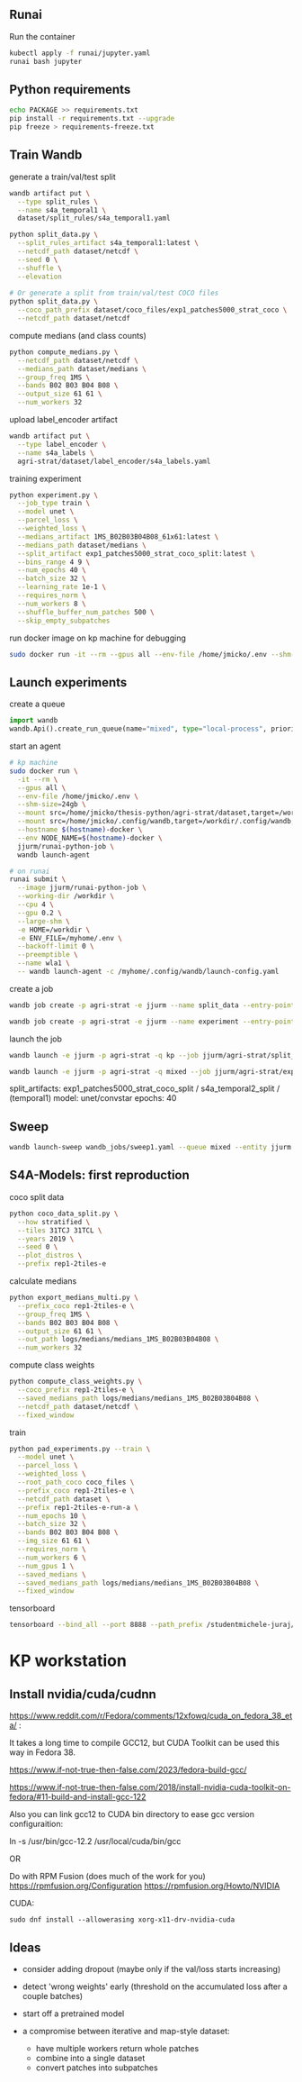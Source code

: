 ## Runai

Run the container

```bash
kubectl apply -f runai/jupyter.yaml
runai bash jupyter
```

## Python requirements

```bash
echo PACKAGE >> requirements.txt
pip install -r requirements.txt --upgrade
pip freeze > requirements-freeze.txt
```


## Train Wandb

generate a train/val/test split

```bash
wandb artifact put \
  --type split_rules \
  --name s4a_temporal1 \
  dataset/split_rules/s4a_temporal1.yaml

python split_data.py \
  --split_rules_artifact s4a_temporal1:latest \
  --netcdf_path dataset/netcdf \
  --seed 0 \
  --shuffle \
  --elevation
  
# Or generate a split from train/val/test COCO files
python split_data.py \
  --coco_path_prefix dataset/coco_files/exp1_patches5000_strat_coco \
  --netcdf_path dataset/netcdf
```

compute medians (and class counts)

```bash
python compute_medians.py \
  --netcdf_path dataset/netcdf \
  --medians_path dataset/medians \
  --group_freq 1MS \
  --bands B02 B03 B04 B08 \
  --output_size 61 61 \
  --num_workers 32
```

upload label_encoder artifact

```bash
wandb artifact put \
  --type label_encoder \
  --name s4a_labels \
  agri-strat/dataset/label_encoder/s4a_labels.yaml
```

training experiment

```bash
python experiment.py \
  --job_type train \
  --model unet \
  --parcel_loss \
  --weighted_loss \
  --medians_artifact 1MS_B02B03B04B08_61x61:latest \
  --medians_path dataset/medians \
  --split_artifact exp1_patches5000_strat_coco_split:latest \
  --bins_range 4 9 \
  --num_epochs 40 \
  --batch_size 32 \
  --learning_rate 1e-1 \
  --requires_norm \
  --num_workers 8 \
  --shuffle_buffer_num_patches 500 \
  --skip_empty_subpatches
```

run docker image on kp machine for debugging

```bash
sudo docker run -it --rm --gpus all --env-file /home/jmicko/.env --shm-size=24gb --mount src=/home/jmicko/thesis-python/agri-strat,target=/workdir/agri-strat,type=bind --mount src=/home/jmicko/thesis-python/agri-strat/dataset/dem,target=/workdir/dataset/dem,type=bind --hostname $(hostname)-debug --env NODE_NAME=$(hostname)-debug jjurm/runai-python-job bash
```


## Launch experiments

create a queue
```python
import wandb
wandb.Api().create_run_queue(name="mixed", type="local-process", prioritization_mode="V0")
```

start an agent
```bash
# kp machine
sudo docker run \
  -it --rm \
  --gpus all \
  --env-file /home/jmicko/.env \
  --shm-size=24gb \
  --mount src=/home/jmicko/thesis-python/agri-strat/dataset,target=/workdir/dataset,type=bind \
  --mount src=/home/jmicko/.config/wandb,target=/workdir/.config/wandb,type=bind \
  --hostname $(hostname)-docker \
  --env NODE_NAME=$(hostname)-docker \
  jjurm/runai-python-job \
  wandb launch-agent

# on runai
runai submit \
  --image jjurm/runai-python-job \
  --working-dir /workdir \
  --cpu 4 \
  --gpu 0.2 \
  --large-shm \
  -e HOME=/workdir \
  -e ENV_FILE=/myhome/.env \
  --backoff-limit 0 \
  --preemptible \
  --name wla1 \
  -- wandb launch-agent -c /myhome/.config/wandb/launch-config.yaml
```

create a job
```bash
wandb job create -p agri-strat -e jjurm --name split_data --entry-point agri-strat/split_data.py --git-hash $(git rev-parse HEAD) --runtime 3.10 git https://github.com/jjurm/master-thesis-code.git
```
```bash
wandb job create -p agri-strat -e jjurm --name experiment --entry-point agri-strat/experiment.py --git-hash $(git rev-parse HEAD) --runtime 3.10 git https://github.com/jjurm/master-thesis-code.git
```

launch the job
```bash
wandb launch -e jjurm -p agri-strat -q kp --job jjurm/agri-strat/split_data:latest --priority medium --config wandb_jobs/split_data.json
```
```bash
wandb launch -e jjurm -p agri-strat -q mixed --job jjurm/agri-strat/experiment:latest --priority medium --config wandb_jobs/experiment.json
```

split_artifacts: exp1_patches5000_strat_coco_split / s4a_temporal2_split / (temporal1)
model: unet/convstar
epochs: 40


## Sweep

```bash
wandb launch-sweep wandb_jobs/sweep1.yaml --queue mixed --entity jjurm --project agri-strat
```


## S4A-Models: first reproduction

coco split data

```bash
python coco_data_split.py \
  --how stratified \
  --tiles 31TCJ 31TCL \
  --years 2019 \
  --seed 0 \
  --plot_distros \
  --prefix rep1-2tiles-e
```

calculate medians

```bash
python export_medians_multi.py \
  --prefix_coco rep1-2tiles-e \
  --group_freq 1MS \
  --bands B02 B03 B04 B08 \
  --output_size 61 61 \
  --out_path logs/medians/medians_1MS_B02B03B04B08 \
  --num_workers 32
```

compute class weights

```bash
python compute_class_weights.py \
  --coco_prefix rep1-2tiles-e \
  --saved_medians_path logs/medians/medians_1MS_B02B03B04B08 \
  --netcdf_path dataset/netcdf \
  --fixed_window
```

train

```bash
python pad_experiments.py --train \
  --model unet \
  --parcel_loss \
  --weighted_loss \
  --root_path_coco coco_files \
  --prefix_coco rep1-2tiles-e \
  --netcdf_path dataset \
  --prefix rep1-2tiles-e-run-a \
  --num_epochs 10 \
  --batch_size 32 \
  --bands B02 B03 B04 B08 \
  --img_size 61 61 \
  --requires_norm \
  --num_workers 6 \
  --num_gpus 1 \
  --saved_medians \
  --saved_medians_path logs/medians/medians_1MS_B02B03B04B08 \
  --fixed_window
```

tensorboard

```bash
tensorboard --bind_all --port 8888 --path_prefix /studentmichele-juraj/$JOB_NAME --logdir /mydata/studentmichele/juraj/thesis-python/S4A-Models/logs/unet/...run/run_timestamp
```


# KP workstation

## Install nvidia/cuda/cudnn

https://www.reddit.com/r/Fedora/comments/12xfowq/cuda_on_fedora_38_eta/
:

It takes a long time to compile GCC12, but CUDA Toolkit can be used this way in Fedora 38.

https://www.if-not-true-then-false.com/2023/fedora-build-gcc/

https://www.if-not-true-then-false.com/2018/install-nvidia-cuda-toolkit-on-fedora/#11-build-and-install-gcc-122

Also you can link gcc12 to CUDA bin directory to ease gcc version configuraition:

ln -s /usr/bin/gcc-12.2 /usr/local/cuda/bin/gcc

OR

Do with RPM Fusion (does much of the work for you)
https://rpmfusion.org/Configuration
https://rpmfusion.org/Howto/NVIDIA

CUDA:
```
sudo dnf install --allowerasing xorg-x11-drv-nvidia-cuda
```


## Ideas

- consider adding dropout (maybe only if the val/loss starts increasing)
- detect 'wrong weights' early (threshold on the accumulated loss after a couple batches)
- start off a pretrained model

- a compromise between iterative and map-style dataset:
  - have multiple workers return whole patches
  - combine into a single dataset
  - convert patches into subpatches
